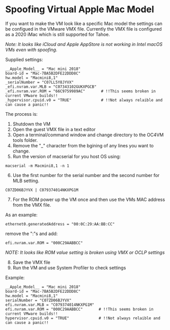 # Spoofing Virtual Apple Mac Model

If you want to make the VM look like a specific Mac model the settings can be configued in the 
VMware VMX file. Currently the VMX file is configured as a 2020 iMac which is still supported for Tahoe.

*Note: It looks like iCloud and Apple AppStore is not working in Intel macOS VMs even with spoofing.*

Supplied settings:

```
__Apple_Model__ = "Mac mini 2018"
board-id = "Mac-7BA5B2DFE22DDD8C"
hw.model = "Macmini8,1"
_serialNumber = "C07LL5Y8JYVX"
_efi.nvram.var.MLB = "C07343102GUKXPGCB"
_efi.nvram.var.ROM = "66C9759989AC"       # !!This seems broken in current VMware builds!!
_hypervisor.cpuid.v0 = "TRUE"             # !!Not always relaible and can cause a panic!!
```

The process is:

1. Shutdown the VM
2. Open the guest VMX file in a text editor
3. Open a terminal/command window and change directory to the OC4VM tools folder.
4. Remove the "_" character from the bgining of any lines you want to change.
5. Run the version of macserial for you host OS using:

`macserial -m Macmini8,1 -n 1`

6. Use the first number for the serial number and the second number for MLB setting.

`C07ZD06BJYVX | C079374014NKXPG1M`

7. For the ROM power up the VM once and then use the VMs MAC address from the VMX file.

As an example:

`ethernet0.generatedAddress = "00:0C:29:AA:BB:CC"`

remove the ":"s and add:

`efi.nvram.var.ROM = "000C29AABBCC"`

*NOTE: It looks like ROM value setting is broken using VMX or OCLP settings*

8. Save the VMX file
9. Run the VM and use System Profiler to check settings

Example:

```
__Apple_Model__ = "Mac mini 2018"
board-id = "Mac-7BA5B2DFE22DDD8C"
hw.model = "Macmini8,1"
serialNumber = "C07ZD06BJYVX"
efi.nvram.var.MLB = "C079374014NKXPG1M"
efi.nvram.var.ROM = "000C29AABBCC"       # !!This seems broken in current VMware builds!!
hypervisor.cpuid.v0 = "TRUE"             # !!Not always relaible and can cause a panic!!
```

